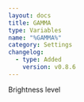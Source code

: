 ```yaml
---
layout: docs
title: GAMMA
type: Variables
name: "%GAMMA%"
category: Settings
changelog:
  - type: Added
    version: v0.8.6
---
```

Brightness level
